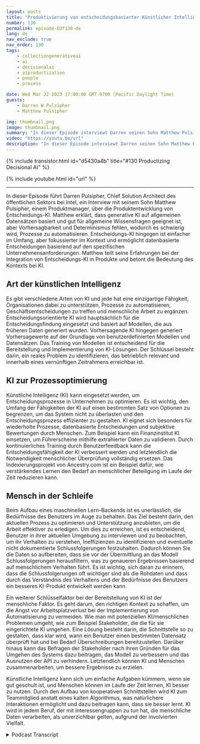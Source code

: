 ```yaml
---
layout: posts
title: "Produktivierung von entscheidungsbasierter Künstlicher Intelligenz"
number: 130
permalink: episode-EDT130-de
lang: de
nav_exclude: true
nav_order: 130
tags:
    - collectiongenerativeai
    - ai
    - decisionalai
    - aiproductization
    - people
    - process

date: Wed Mar 22 2023 17:00:00 GMT-0700 (Pacific Daylight Time)
guests:
    - Darren W Pulsipher
    - Matthew Pulsipher

img: thumbnail.png
image: thumbnail.png
summary: "In dieser Episode interviewt Darren seinen Sohn Matthew Pulsipher über die Produktisierung von entscheidungsbezogener künstlicher Intelligenz. Matthew hat kürzlich seine Produktentwicklungspipeline modernisiert, um entscheidungsbezogene künstliche Intelligenz in seine Produktentwicklung einzubeziehen."
video: "https://youtu.be/url"
description: "In dieser Episode interviewt Darren seinen Sohn Matthew Pulsipher über die Produktisierung von entscheidungsbezogener künstlicher Intelligenz. Matthew hat kürzlich seine Produktentwicklungspipeline modernisiert, um entscheidungsbezogene künstliche Intelligenz in seine Produktentwicklung einzubeziehen."
---
```


<div>
{% include transistor.html id="d5430a4b" title="#130 Productizing Decisional AI" %}

{% include youtube.html id="url" %}
</div>

---

In dieser Episode führt Darren Pulsipher, Chief Solution Architect des öffentlichen Sektors bei Intel, ein Interview mit seinem Sohn Matthew Pulsipher, einem Produktmanager, über die Produktentwicklung von Entscheidungs-KI. Matthew erklärt, dass generative KI auf allgemeinen Datensätzen basiert und gut für allgemeine Wissensfragen geeignet ist, aber Vorhersagbarkeit und Determinismus fehlen, wodurch es schwierig wird, Prozesse zu automatisieren. Entscheidungs-KI hingegen ist einfacher im Umfang, aber fokussierter im Kontext und ermöglicht datenbasierte Entscheidungen basierend auf den spezifischen Unternehmensanforderungen. Matthew teilt seine Erfahrungen bei der Integration von Entscheidungs-KI in Produkte und betont die Bedeutung des Kontexts bei KI.

## Art der künstlichen Intelligenz

Es gibt verschiedene Arten von KI und jede hat eine einzigartige Fähigkeit, Organisationen dabei zu unterstützen, Prozesse zu automatisieren, Geschäftsentscheidungen zu treffen und menschliche Arbeit zu ergänzen. Entscheidungsorientierte KI wird hauptsächlich für die Entscheidungsfindung eingesetzt und basiert auf Modellen, die aus früheren Daten generiert wurden. Vorhersagende KI hingegen generiert Vorhersagewerte auf der Grundlage von benutzerdefinierten Modellen und Datensätzen. Das Training von Modellen ist entscheidend für die Bereitstellung und Implementierung von KI-Lösungen. Der Schlüssel besteht darin, ein reales Problem zu identifizieren, das betrieblich relevant und innerhalb eines vernünftigen Zeitrahmens erreichbar ist.

## KI zur Prozessoptimierung

Künstliche Intelligenz (KI) kann eingesetzt werden, um Entscheidungsprozesse in Unternehmen zu optimieren. Es ist wichtig, den Umfang der Fähigkeiten der KI auf einen bestimmten Satz von Optionen zu begrenzen, um das System nicht zu überlasten und den Entscheidungsprozess effizienter zu gestalten. KI eignet sich besonders für wiederholte Prozesse, datenbasierte Entscheidungen und subjektive Bewertungen durch Menschen. Zum Beispiel kann ein Finanzinstitut KI einsetzen, um Führerscheine mithilfe extrahierter Daten zu validieren. Durch kontinuierliches Training durch Benutzerfeedback kann die Entscheidungsfähigkeit der KI verbessert werden und letztendlich die Notwendigkeit menschlicher Überprüfung vollständig ersetzen. Das Indexierungsprojekt von Ancestry.com ist ein Beispiel dafür, wie verstärkendes Lernen den Bedarf an menschlicher Beteiligung im Laufe der Zeit reduzieren kann.

## Mensch in der Schleife

Beim Aufbau eines maschinellen Lern-Backends ist es unerlässlich, die Bedürfnisse des Benutzers im Auge zu behalten. Das Ziel besteht darin, den aktuellen Prozess zu optimieren und Unterstützung anzubieten, um die Arbeit effektiver zu erledigen. Um dies zu erreichen, ist es entscheidend, Benutzer in ihrer aktuellen Umgebung zu interviewen und zu beobachten, um ihr Verhalten zu verstehen, Ineffizienzen zu identifizieren und eventuelle nicht dokumentierte Schlussfolgerungen festzuhalten. Dadurch können Sie die Daten so aufbereiten, dass sie vor der Übermittlung an das Modell Schlussfolgerungen herausfiltern, was zu genaueren Ergebnissen basierend auf menschlichem Verhalten führt. Es ist wichtig, sich daran zu erinnern, dass die Schlussfolgerungen oft wichtiger sind als die Rohdaten und dass durch das Verständnis des Verhaltens und der Bedürfnisse des Benutzers ein besseres KI-Produkt entwickelt werden kann.

Ein weiterer Schlüsselfaktor bei der Bereitstellung von KI ist der menschliche Faktor. Es geht darum, den richtigen Kontext zu schaffen, um die Angst vor Arbeitsplatzverlust bei der Implementierung von Automatisierung zu vermeiden. Wie man mit potenziellen KI/menschlichen Problemen umgeht, wie zum Beispiel Stakeholder, die die für sie eingerichtete KI umgehen. Eine Lösung besteht darin, die Schnittstelle so zu gestalten, dass klar wird, wann ein Benutzer einen bestimmten Datensatz überprüft hat und bei Bedarf Überschreibungen bereitzustellen. Darüber hinaus kann das Befragen der Stakeholder nach ihren Gründen für das Umgehen des Systems dazu beitragen, das Modell zu verbessern und das Ausnutzen der API zu verhindern. Letztendlich können KI und Menschen zusammenarbeiten, um bessere Ergebnisse zu erzielen.

Künstliche Intelligenz kann sich um einfache Aufgaben kümmern, wenn sie gut geschult ist, und Menschen können im Laufe der Zeit lernen, KI besser zu nutzen. Durch den Aufbau von kooperativen Schnittstellen wird KI zum Teammitglied anstatt eines kalten Algorithmus, was natürlichere Interaktionen ermöglicht und dazu beitragen kann, dass sie besser lernt. KI wird in jedem Beruf, der mit Interessengruppen zu tun hat, die menschliche Daten verarbeiten, als unverzichtbar gelten, aufgrund der involvierten Vielfalt.



<details>
<summary> Podcast Transcript </summary>

<p></p>

</details>
